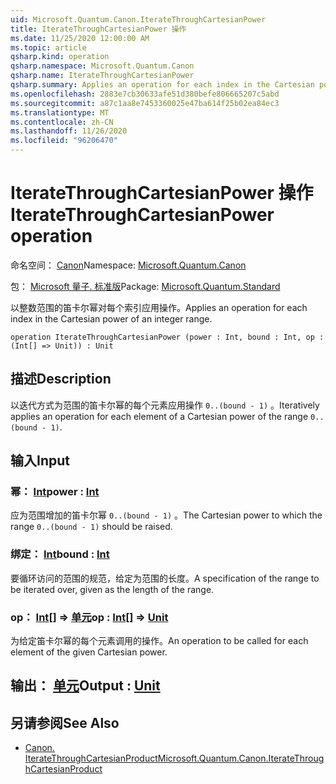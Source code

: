 ```yaml
---
uid: Microsoft.Quantum.Canon.IterateThroughCartesianPower
title: IterateThroughCartesianPower 操作
ms.date: 11/25/2020 12:00:00 AM
ms.topic: article
qsharp.kind: operation
qsharp.namespace: Microsoft.Quantum.Canon
qsharp.name: IterateThroughCartesianPower
qsharp.summary: Applies an operation for each index in the Cartesian power of an integer range.
ms.openlocfilehash: 2883e7cb30633afe51d380befe806665207c5abd
ms.sourcegitcommit: a87c1aa8e7453360025e47ba614f25b02ea84ec3
ms.translationtype: MT
ms.contentlocale: zh-CN
ms.lasthandoff: 11/26/2020
ms.locfileid: "96206470"
---
```

# <a name="iteratethroughcartesianpower-operation"></a><span data-ttu-id="9ba08-102">IterateThroughCartesianPower 操作</span><span class="sxs-lookup"><span data-stu-id="9ba08-102">IterateThroughCartesianPower operation</span></span>

<span data-ttu-id="9ba08-103">命名空间： [Canon](xref:Microsoft.Quantum.Canon)</span><span class="sxs-lookup"><span data-stu-id="9ba08-103">Namespace: [Microsoft.Quantum.Canon](xref:Microsoft.Quantum.Canon)</span></span>

<span data-ttu-id="9ba08-104">包： [Microsoft 量子. 标准版](https://nuget.org/packages/Microsoft.Quantum.Standard)</span><span class="sxs-lookup"><span data-stu-id="9ba08-104">Package: [Microsoft.Quantum.Standard](https://nuget.org/packages/Microsoft.Quantum.Standard)</span></span>


<span data-ttu-id="9ba08-105">以整数范围的笛卡尔幂对每个索引应用操作。</span><span class="sxs-lookup"><span data-stu-id="9ba08-105">Applies an operation for each index in the Cartesian power of an integer range.</span></span>

```qsharp
operation IterateThroughCartesianPower (power : Int, bound : Int, op : (Int[] => Unit)) : Unit
```


## <a name="description"></a><span data-ttu-id="9ba08-106">描述</span><span class="sxs-lookup"><span data-stu-id="9ba08-106">Description</span></span>

<span data-ttu-id="9ba08-107">以迭代方式为范围的笛卡尔幂的每个元素应用操作 `0..(bound - 1)` 。</span><span class="sxs-lookup"><span data-stu-id="9ba08-107">Iteratively applies an operation for each element of a Cartesian power of the range `0..(bound - 1)`.</span></span>

## <a name="input"></a><span data-ttu-id="9ba08-108">输入</span><span class="sxs-lookup"><span data-stu-id="9ba08-108">Input</span></span>

### <a name="power--int"></a><span data-ttu-id="9ba08-109">幂： [Int](xref:microsoft.quantum.lang-ref.int)</span><span class="sxs-lookup"><span data-stu-id="9ba08-109">power : [Int](xref:microsoft.quantum.lang-ref.int)</span></span>

<span data-ttu-id="9ba08-110">应为范围增加的笛卡尔幂 `0..(bound - 1)` 。</span><span class="sxs-lookup"><span data-stu-id="9ba08-110">The Cartesian power to which the range `0..(bound - 1)` should be raised.</span></span>


### <a name="bound--int"></a><span data-ttu-id="9ba08-111">绑定： [Int](xref:microsoft.quantum.lang-ref.int)</span><span class="sxs-lookup"><span data-stu-id="9ba08-111">bound : [Int](xref:microsoft.quantum.lang-ref.int)</span></span>

<span data-ttu-id="9ba08-112">要循环访问的范围的规范，给定为范围的长度。</span><span class="sxs-lookup"><span data-stu-id="9ba08-112">A specification of the range to be iterated over, given as the length of the range.</span></span>


### <a name="op--int--unit"></a><span data-ttu-id="9ba08-113">op： [Int](xref:microsoft.quantum.lang-ref.int)[] => [单元](xref:microsoft.quantum.lang-ref.unit)</span><span class="sxs-lookup"><span data-stu-id="9ba08-113">op : [Int](xref:microsoft.quantum.lang-ref.int)[] => [Unit](xref:microsoft.quantum.lang-ref.unit)</span></span> 

<span data-ttu-id="9ba08-114">为给定笛卡尔幂的每个元素调用的操作。</span><span class="sxs-lookup"><span data-stu-id="9ba08-114">An operation to be called for each element of the given Cartesian power.</span></span>



## <a name="output--unit"></a><span data-ttu-id="9ba08-115">输出： [单元](xref:microsoft.quantum.lang-ref.unit)</span><span class="sxs-lookup"><span data-stu-id="9ba08-115">Output : [Unit](xref:microsoft.quantum.lang-ref.unit)</span></span>



## <a name="see-also"></a><span data-ttu-id="9ba08-116">另请参阅</span><span class="sxs-lookup"><span data-stu-id="9ba08-116">See Also</span></span>

- [<span data-ttu-id="9ba08-117">Canon. IterateThroughCartesianProduct</span><span class="sxs-lookup"><span data-stu-id="9ba08-117">Microsoft.Quantum.Canon.IterateThroughCartesianProduct</span></span>](xref:Microsoft.Quantum.Canon.IterateThroughCartesianProduct)